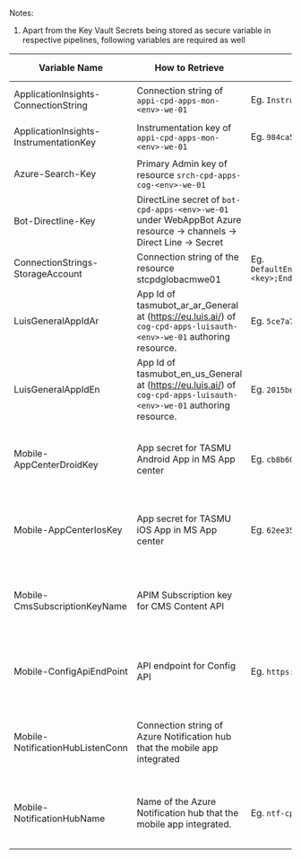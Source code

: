 Notes:
1. Apart from the Key Vault Secrets being stored as secure variable in respective pipelines, following variables are required as well

|Variable Name| How to Retrieve | Example (UAT)| Type| Pipelines Using |
|--|--|--|--|--|
|ApplicationInsights-ConnectionString| Connection string of `appi-cpd-apps-mon-<env>-we-01` |Eg. `InstrumentationKey=984ca526-2038-4d9d-b0cf-653706512c58`|Plain Text|CD-PlatformApis-Release|
|ApplicationInsights-InstrumentationKey| Instrumentation key of `appi-cpd-apps-mon-<env>-we-01` |Eg. `984ca526-2038-4d9d-b0cf-653706512c58`|Plain Text|CD-PlatformApis-Release|
|Azure-Search-Key|Primary Admin key of resource `srch-cpd-apps-cog-<env>-we-01`||Secure|CI-APIMConfig-Master-Build|
|Bot-Directline-Key| DirectLine secret of `bot-cpd-apps-<env>-we-01` under WebAppBot Azure resource -> channels -> Direct Line -> Secret||Secure|CI-APIMConfig-Master-Build|
|ConnectionStrings-StorageAccount|Connection string of the resource stcpdglobacmwe01|Eg. `DefaultEndpointsProtocol=https;AccountName=stcpdglobacmwe01;AccountKey=<key>;EndpointSuffix=core.windows.net`|Secure|CD-PlatformApis-Release|
|LuisGeneralAppIdAr| App Id of tasmubot_ar_ar_General at (https://eu.luis.ai/) of `cog-cpd-apps-luisauth-<env>-we-01` authoring resource.|Eg. `5ce7a761-1f56-4ca7-b77a-8a69f6703b27`|Plain Text| CD-Bot-Release-Master |
|LuisGeneralAppIdEn| App Id of tasmubot_en_us_General at (https://eu.luis.ai/) of `cog-cpd-apps-luisauth-<env>-we-01` authoring resource. |Eg. `2015bee4-e5ce-45ae-9aba-234861ca005d`|Plain Text| CD-Bot-Release-Master |
|Mobile-AppCenterDroidKey|App secret for TASMU Android App in MS App center  |Eg. `cb8b60ea-3a62-4bfc-9061-5fe61d915025`|Plain Text|CI-MobileApps-Android-Build, CI-MobileApps-iOS-Build|
|Mobile-AppCenterIosKey| App secret for TASMU iOS App in MS App center |Eg. `62ee3511-08ae-4fd8-9cd4-46d15ee42f1a`|Plain Text|CI-MobileApps-Android-Build, CI-MobileApps-iOS-Build|
|Mobile-CmsSubscriptionKeyName| APIM Subscription key for CMS Content API ||Secure|CI-MobileApps-Android-Build, CI-MobileApps-iOS-Build|
|Mobile-ConfigApiEndPoint| API endpoint for Config API |Eg. `https://api.uat.sqcp.qa/config`||Plain TextCI-MobileApps-Android-Build, CI-MobileApps-iOS-Build|
|Mobile-NotificationHubListenConn| Connection string of Azure Notification hub that the mobile app integrated ||Secure|CI-MobileApps-Android-Build, CI-MobileApps-iOS-Build|
|Mobile-NotificationHubName| Name of the Azure Notification hub that the mobile app integrated. |Eg. `ntf-cpd-apps-str-uat-we-01`|Plain Text|CI-MobileApps-Android-Build, CI-MobileApps-iOS-Build|